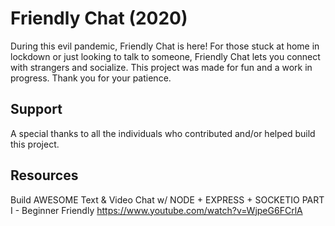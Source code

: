 # Friendly Chat (2020)

During this evil pandemic, Friendly Chat is here! For those stuck at home in lockdown or just looking to talk to someone, Friendly Chat lets you connect with strangers and socialize. This project was made for fun and a work in progress. Thank you for your patience.

## Support

A special thanks to all the individuals who contributed and/or helped build this project.

## Resources

Build AWESOME Text & Video Chat w/ NODE + EXPRESS + SOCKETIO PART I - Beginner Friendly
https://www.youtube.com/watch?v=WjpeG6FCrlA